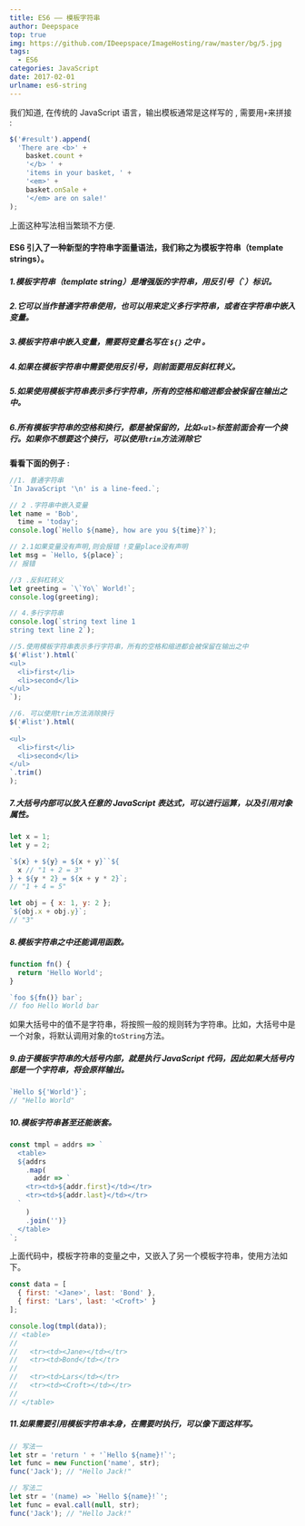 ```yaml
---
title: ES6 —— 模板字符串
author: Deepspace
top: true
img: https://github.com/IDeepspace/ImageHosting/raw/master/bg/5.jpg
tags:
  - ES6
categories: JavaScript
date: 2017-02-01
urlname: es6-string
---
```


<!-- ## ES6 —— 模板字符串 -->

我们知道, 在传统的 JavaScript 语言，输出模板通常是这样写的 , 需要用`+`来拼接 :

```javascript
$('#result').append(
  'There are <b>' +
    basket.count +
    '</b> ' +
    'items in your basket, ' +
    '<em>' +
    basket.onSale +
    '</em> are on sale!'
);
```

上面这种写法相当繁琐不方便.

<!-- more -->

#### ES6 引入了一种新型的字符串字面量语法，我们称之为模板字符串（template strings）。

##### 1.模板字符串（template string）是增强版的字符串，用反引号（`）标识。

##### 2.它可以当作普通字符串使用，也可以用来定义多行字符串，或者在字符串中嵌入变量。

##### 3.模板字符串中嵌入变量，需要将变量名写在 `${}` 之中 。

##### 4.如果在模板字符串中需要使用反引号，则前面要用反斜杠转义。

##### 5.如果使用模板字符串表示多行字符串，所有的空格和缩进都会被保留在输出之中。

##### 6.所有模板字符串的空格和换行，都是被保留的，比如`<ul>`标签前面会有一个换行。如果你不想要这个换行，可以使用`trim`方法消除它

**看看下面的例子 :**

```javascript
//1. 普通字符串
`In JavaScript '\n' is a line-feed.`;

// 2 .字符串中嵌入变量
let name = 'Bob',
  time = 'today';
console.log(`Hello ${name}, how are you ${time}?`);

// 2.1如果变量没有声明,则会报错 !变量place没有声明
let msg = `Hello, ${place}`;
// 报错

//3 .反斜杠转义
let greeting = `\`Yo\` World!`;
console.log(greeting);

// 4.多行字符串
console.log(`string text line 1
string text line 2`);

//5.使用模板字符串表示多行字符串，所有的空格和缩进都会被保留在输出之中
$('#list').html(`
<ul>
  <li>first</li>
  <li>second</li>
</ul>
`);

//6. 可以使用trim方法消除换行
$('#list').html(
  `
<ul>
  <li>first</li>
  <li>second</li>
</ul>
`.trim()
);
```

##### 7.大括号内部可以放入任意的 JavaScript 表达式，可以进行运算，以及引用对象属性。

```javascript
let x = 1;
let y = 2;

`${x} + ${y} = ${x + y}``${
  x // "1 + 2 = 3"
} + ${y * 2} = ${x + y * 2}`;
// "1 + 4 = 5"

let obj = { x: 1, y: 2 };
`${obj.x + obj.y}`;
// "3"
```

##### 8.模板字符串之中还能调用函数。

```javascript
function fn() {
  return 'Hello World';
}

`foo ${fn()} bar`;
// foo Hello World bar
```

如果大括号中的值不是字符串，将按照一般的规则转为字符串。比如，大括号中是一个对象，将默认调用对象的`toString`方法。

##### 9.由于模板字符串的大括号内部，就是执行 JavaScript 代码，因此如果大括号内部是一个字符串，将会原样输出。

```javascript
`Hello ${'World'}`;
// "Hello World"
```

##### 10.模板字符串甚至还能嵌套。

```javascript
const tmpl = addrs => `
  <table>
  ${addrs
    .map(
      addr => `
    <tr><td>${addr.first}</td></tr>
    <tr><td>${addr.last}</td></tr>
  `
    )
    .join('')}
  </table>
`;
```

上面代码中，模板字符串的变量之中，又嵌入了另一个模板字符串，使用方法如下。

```javascript
const data = [
  { first: '<Jane>', last: 'Bond' },
  { first: 'Lars', last: '<Croft>' }
];

console.log(tmpl(data));
// <table>
//
//   <tr><td><Jane></td></tr>
//   <tr><td>Bond</td></tr>
//
//   <tr><td>Lars</td></tr>
//   <tr><td><Croft></td></tr>
//
// </table>
```

##### 11.如果需要引用模板字符串本身，在需要时执行，可以像下面这样写。

```javascript
// 写法一
let str = 'return ' + '`Hello ${name}!`';
let func = new Function('name', str);
func('Jack'); // "Hello Jack!"

// 写法二
let str = '(name) => `Hello ${name}!`';
let func = eval.call(null, str);
func('Jack'); // "Hello Jack!"
```
